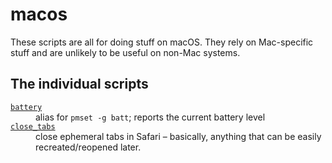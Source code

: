 # macos

These scripts are all for doing stuff on macOS.
They rely on Mac-specific stuff and are unlikely to be useful on non-Mac systems.

## The individual scripts

<!-- [[[cog

import sys; sys.path.append("/Users/alexwlchan/repos/scripts")
import cog_helpers

folder_name = "macos"

scripts = [
    {
        "name": "battery",
        "description": "alias for <code>pmset -g batt</code>; reports the current battery level",
    },
    {
        "name": "close_tabs",
        "description": "close ephemeral tabs in Safari – basically, anything that can be easily recreated/reopened later."
    },
    {
        "name": "find_processes_using_secure_input",
        "description": "lists any processes using Secure Input, which can block apps like TextExpander"
    },
    {
        "usage": "get_all_live_text [directory]",
        "description": "get OCR'd text for all the images in a directory using Live Text"
    },
    {
        "name": "get_focus_mode",
        "description": "prints the current Focus mode"
    },
    {
        "name": "get_live_text [image]",
        "description": "get OCR'd text for a single image using Live Text"
    },
    {
        "usage": "set_accent_colour (red|orange|yellow|green|blue|purple|pink|graphite)",
        "description": "set the accent colour, as configured in the Appearance settings",
    },
    {
        "usage": "sterilise [PATH]",
        "description": "alias for <code>xattr -d com.apple.quarantine</code>"
    },
    {
        "name": "unlock_keychain",
        "description": """
        alias for <code>security unlock-keychain ~/Library/Keychains/login.keychain</code>; unlocks the login keychain
        <p>
          The login keychain normally gets unlocked by the OS when you log into your account; this is for when I'm accessing a Mac over SSH.
        </p>
        """
    }
]

cog_helpers.create_description_table(folder_name=folder_name, scripts=scripts)

]]]-->
<dl>
<dt>
<a href="https://github.com/alexwlchan/scripts/blob/main/macos/battery">
<code>battery</code>
</a>
</dt>
<dd>
alias for <code>pmset -g batt</code>; reports the current battery level
</dd>
<dt>
<a href="https://github.com/alexwlchan/scripts/blob/main/macos/close_tabs">
<code>close_tabs</code>
</a>
</dt>
<dd>
close ephemeral tabs in Safari – basically, anything that can be easily recreated/reopened later.
</dd>
</dl>
<!-- [[[end]]] (checksum: fa3a0dacc7ecb411506845102787c6ae) -->
